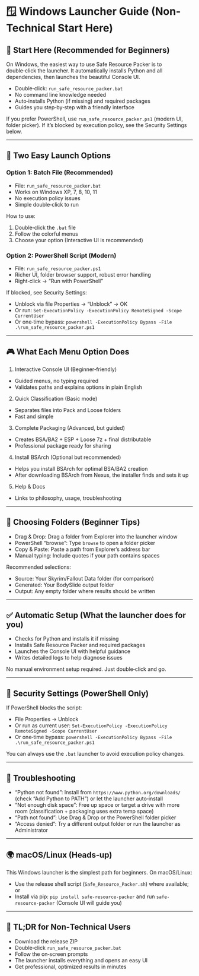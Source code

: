 # 🪟 Windows Launcher Guide (Non-Technical Start Here)

## 🎯 Start Here (Recommended for Beginners)

On Windows, the easiest way to use Safe Resource Packer is to double‑click the launcher. It automatically installs Python and all dependencies, then launches the beautiful Console UI.

-   Double‑click: `run_safe_resource_packer.bat`
-   No command line knowledge needed
-   Auto‑installs Python (if missing) and required packages
-   Guides you step‑by‑step with a friendly interface

If you prefer PowerShell, use `run_safe_resource_packer.ps1` (modern UI, folder picker). If it’s blocked by execution policy, see the Security Settings below.

---

## 🚀 Two Easy Launch Options

### Option 1: Batch File (Recommended)

-   File: `run_safe_resource_packer.bat`
-   Works on Windows XP, 7, 8, 10, 11
-   No execution policy issues
-   Simple double‑click to run

How to use:

1. Double‑click the `.bat` file
2. Follow the colorful menus
3. Choose your option (Interactive UI is recommended)

### Option 2: PowerShell Script (Modern)

-   File: `run_safe_resource_packer.ps1`
-   Richer UI, folder browser support, robust error handling
-   Right‑click → “Run with PowerShell”

If blocked, see Security Settings:

-   Unblock via file Properties → “Unblock” → OK
-   Or run: `Set-ExecutionPolicy -ExecutionPolicy RemoteSigned -Scope CurrentUser`
-   Or one‑time bypass: `powershell -ExecutionPolicy Bypass -File .\run_safe_resource_packer.ps1`

---

## 🎮 What Each Menu Option Does

1. Interactive Console UI (Beginner‑friendly)

-   Guided menus, no typing required
-   Validates paths and explains options in plain English

2. Quick Classification (Basic mode)

-   Separates files into Pack and Loose folders
-   Fast and simple

3. Complete Packaging (Advanced, but guided)

-   Creates BSA/BA2 + ESP + Loose 7z + final distributable
-   Professional package ready for sharing

4. Install BSArch (Optional but recommended)

-   Helps you install BSArch for optimal BSA/BA2 creation
-   After downloading BSArch from Nexus, the installer finds and sets it up

5. Help & Docs

-   Links to philosophy, usage, troubleshooting

---

## 📁 Choosing Folders (Beginner Tips)

-   Drag & Drop: Drag a folder from Explorer into the launcher window
-   PowerShell “browse”: Type `browse` to open a folder picker
-   Copy & Paste: Paste a path from Explorer’s address bar
-   Manual typing: Include quotes if your path contains spaces

Recommended selections:

-   Source: Your Skyrim/Fallout Data folder (for comparison)
-   Generated: Your BodySlide output folder
-   Output: Any empty folder where results should be written

---

## ✅ Automatic Setup (What the launcher does for you)

-   Checks for Python and installs it if missing
-   Installs Safe Resource Packer and required packages
-   Launches the Console UI with helpful guidance
-   Writes detailed logs to help diagnose issues

No manual environment setup required. Just double‑click and go.

---

## 🚨 Security Settings (PowerShell Only)

If PowerShell blocks the script:

-   File Properties → Unblock
-   Or run as current user: `Set-ExecutionPolicy -ExecutionPolicy RemoteSigned -Scope CurrentUser`
-   Or one‑time bypass: `powershell -ExecutionPolicy Bypass -File .\run_safe_resource_packer.ps1`

You can always use the `.bat` launcher to avoid execution policy changes.

---

## 🧩 Troubleshooting

-   “Python not found”: Install from `https://www.python.org/downloads/` (check “Add Python to PATH”) or let the launcher auto‑install
-   “Not enough disk space”: Free up space or target a drive with more room (classification + packaging uses extra temp space)
-   “Path not found”: Use Drag & Drop or the PowerShell folder picker
-   “Access denied”: Try a different output folder or run the launcher as Administrator

---

## 🌍 macOS/Linux (Heads‑up)

This Windows launcher is the simplest path for beginners. On macOS/Linux:

-   Use the release shell script (`Safe_Resource_Packer.sh`) where available; or
-   Install via pip: `pip install safe-resource-packer` and run `safe-resource-packer` (Console UI will guide you)

---

## 🚀 TL;DR for Non‑Technical Users

-   Download the release ZIP
-   Double‑click `run_safe_resource_packer.bat`
-   Follow the on‑screen prompts
-   The launcher installs everything and opens an easy UI
-   Get professional, optimized results in minutes

